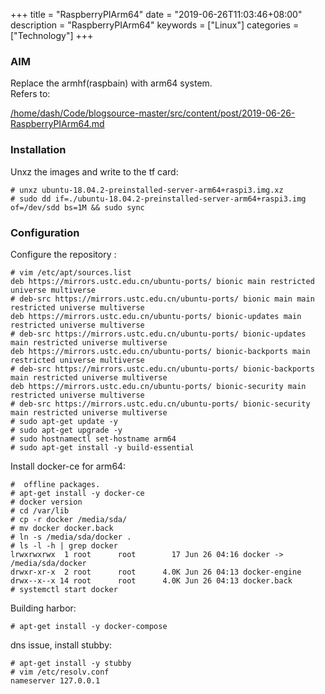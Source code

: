 +++
title = "RaspberryPIArm64"
date = "2019-06-26T11:03:46+08:00"
description = "RaspberryPIArm64"
keywords = ["Linux"]
categories = ["Technology"]
+++
### AIM
Replace the armhf(raspbain) with arm64 system.   
Refers to:     

[/home/dash/Code/blogsource-master/src/content/post/2019-06-26-RaspberryPIArm64.md](/home/dash/Code/blogsource-master/src/content/post/2019-06-26-RaspberryPIArm64.md)    
### Installation
Unxz the images and write to the tf card:     

```
# unxz ubuntu-18.04.2-preinstalled-server-arm64+raspi3.img.xz
# sudo dd if=./ubuntu-18.04.2-preinstalled-server-arm64+raspi3.img of=/dev/sdd bs=1M && sudo sync
```
### Configuration
Configure the repository :     

```
# vim /etc/apt/sources.list
deb https://mirrors.ustc.edu.cn/ubuntu-ports/ bionic main restricted universe multiverse
# deb-src https://mirrors.ustc.edu.cn/ubuntu-ports/ bionic main main restricted universe multiverse
deb https://mirrors.ustc.edu.cn/ubuntu-ports/ bionic-updates main restricted universe multiverse
# deb-src https://mirrors.ustc.edu.cn/ubuntu-ports/ bionic-updates main restricted universe multiverse
deb https://mirrors.ustc.edu.cn/ubuntu-ports/ bionic-backports main restricted universe multiverse
# deb-src https://mirrors.ustc.edu.cn/ubuntu-ports/ bionic-backports main restricted universe multiverse
deb https://mirrors.ustc.edu.cn/ubuntu-ports/ bionic-security main restricted universe multiverse
# deb-src https://mirrors.ustc.edu.cn/ubuntu-ports/ bionic-security main restricted universe multiverse
# sudo apt-get update -y
# sudo apt-get upgrade -y
# sudo hostnamectl set-hostname arm64
# sudo apt-get install -y build-essential
```

Install docker-ce for arm64:     

```
#  offline packages. 
# apt-get install -y docker-ce
# docker version
# cd /var/lib
# cp -r docker /media/sda/
# mv docker docker.back
# ln -s /media/sda/docker .
# ls -l -h | grep docker
lrwxrwxrwx  1 root      root        17 Jun 26 04:16 docker -> /media/sda/docker
drwxr-xr-x  2 root      root      4.0K Jun 26 04:13 docker-engine
drwx--x--x 14 root      root      4.0K Jun 26 04:13 docker.back
# systemctl start docker
```

Building harbor:     

```
# apt-get install -y docker-compose

```
dns issue, install stubby:    

```
# apt-get install -y stubby
# vim /etc/resolv.conf
nameserver 127.0.0.1
```

